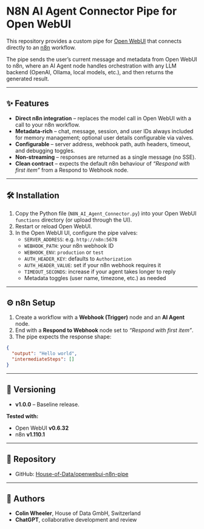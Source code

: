 # N8N AI Agent Connector Pipe for Open WebUI

This repository provides a custom pipe for [Open WebUI](https://github.com/open-webui/open-webui) 
that connects directly to an [n8n](https://n8n.io) workflow.

The pipe sends the user’s current message and metadata from Open WebUI to n8n, 
where an AI Agent node handles orchestration with any LLM backend (OpenAI, Ollama, local models, etc.), 
and then returns the generated result.

---

## ✨ Features
- **Direct n8n integration** – replaces the model call in Open WebUI with a call to your n8n workflow.
- **Metadata-rich** – chat, message, session, and user IDs always included for memory management; optional user details configurable via valves.
- **Configurable** – server address, webhook path, auth headers, timeout, and debugging toggles.
- **Non-streaming** – responses are returned as a single message (no SSE).
- **Clean contract** – expects the default n8n behaviour of *“Respond with first item”* from a Respond to Webhook node.

---

## 🛠 Installation
1. Copy the Python file (`N8N_AI_Agent_Connector.py`) into your Open WebUI `functions` directory (or upload through the UI).
2. Restart or reload Open WebUI.
3. In the Open WebUI UI, configure the pipe valves:
   - `SERVER_ADDRESS`: e.g. `http://n8n:5678`
   - `WEBHOOK_PATH`: your n8n webhook ID
   - `WEBHOOK_ENV`: `production` or `test`
   - `AUTH_HEADER_KEY`: defaults to `Authorization`
   - `AUTH_HEADER_VALUE`: set if your n8n webhook requires it
   - `TIMEOUT_SECONDS`: increase if your agent takes longer to reply
   - Metadata toggles (user name, timezone, etc.) as needed

---

## ⚙️ n8n Setup
1. Create a workflow with a **Webhook (Trigger)** node and an **AI Agent** node.
2. End with a **Respond to Webhook** node set to *“Respond with first item”*.
3. The pipe expects the response shape:

```json
{
  "output": "Hello world",
  "intermediateSteps": []
}
```

---

## 📌 Versioning
- **v1.0.0** – Baseline release.

**Tested with:**
- Open WebUI **v0.6.32**
- n8n **v1.110.1**

---

## 📂 Repository
- GitHub: [House-of-Data/openwebui-n8n-pipe](https://github.com/House-of-Data/openwebui-n8n-pipe)

---

## 👤 Authors
- **Colin Wheeler**, House of Data GmbH, Switzerland  
- **ChatGPT**, collaborative development and review

